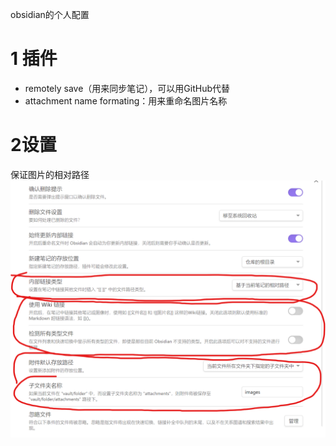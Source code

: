 obsidian的个人配置
# 1 插件
- remotely save（用来同步笔记），可以用GitHub代替
- attachment name formating：用来重命名图片名称

# 2设置

保证图片的相对路径
![](images/Obsidian_image_1.png)
